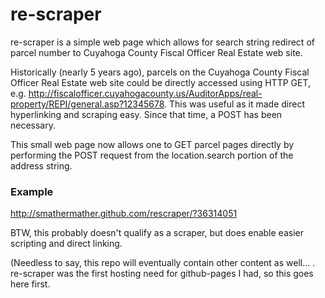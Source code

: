 re-scraper
==========

re-scraper is a simple web page which allows for search string redirect of parcel number to Cuyahoga County Fiscal Officer Real Estate web site.

Historically (nearly 5 years ago), parcels on the Cuyahoga County Fiscal Officer Real Estate web site could be directly accessed using HTTP GET, e.g. http://fiscalofficer.cuyahogacounty.us/AuditorApps/real-property/REPI/general.asp?12345678.  This was useful as it made direct hyperlinking and scraping easy.  Since that time, a POST has been necessary.

This small web page now allows one to GET parcel pages directly by performing the POST request from the location.search portion of the address string.

### Example

http://smathermather.github.com/rescraper/?36314051

BTW, this probably doesn't qualify as a scraper, but does enable easier scripting and direct linking.

(Needless to say, this repo will eventually contain other content as well... .  re-scraper was the first hosting need for github-pages I had, so this goes here first.
